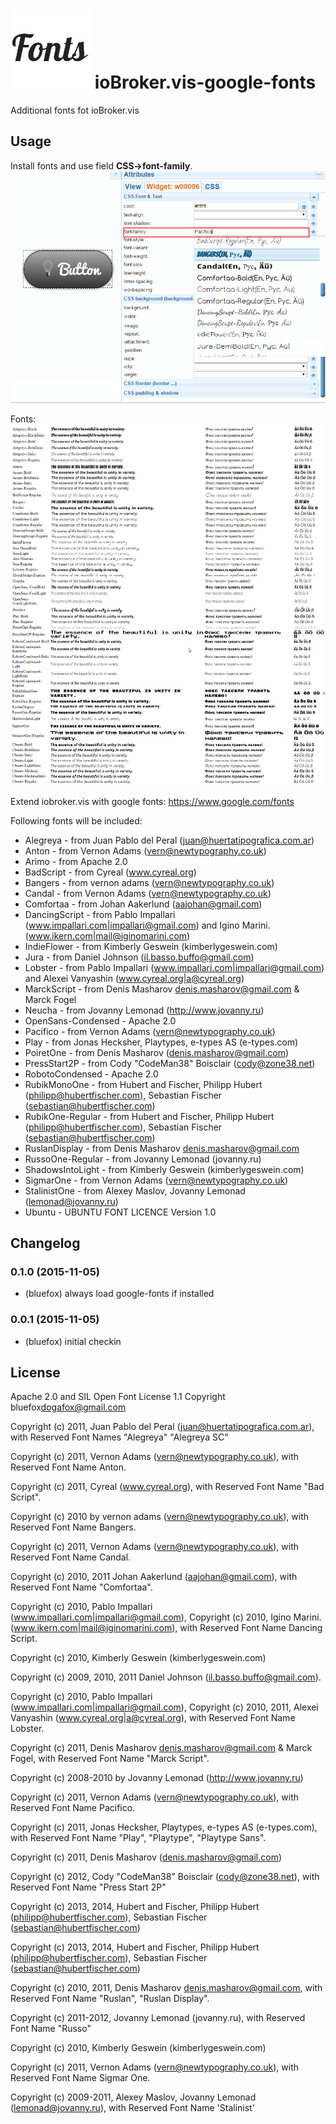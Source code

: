 ![Logo](admin/vis-google-fonts.png)
ioBroker.vis-google-fonts
============

Additional fonts fot ioBroker.vis

## Usage
Install fonts and use field **CSS->font-family**. 
![How to use](img/usage.png)

Fonts:
![Fonts](img/fonts.png)

Extend iobroker.vis with google fonts: https://www.google.com/fonts 

Following fonts will be included:

- Alegreya - from Juan Pablo del Peral (juan@huertatipografica.com.ar)
- Anton - from Vernon Adams (vern@newtypography.co.uk)
- Arimo - from Apache 2.0
- BadScript - from Cyreal (www.cyreal.org)
- Bangers - from vernon adams (vern@newtypography.co.uk)
- Candal - from Vernon Adams (vern@newtypography.co.uk)
- Comfortaa - from Johan Aakerlund (aajohan@gmail.com)
- DancingScript - from Pablo Impallari (www.impallari.com|impallari@gmail.com) and Igino Marini. (www.ikern.com|mail@iginomarini.com)
- IndieFlower - from Kimberly Geswein (kimberlygeswein.com)
- Jura - from Daniel Johnson (<il.basso.buffo@gmail.com>)
- Lobster - from Pablo Impallari (www.impallari.com|impallari@gmail.com) and Alexei Vanyashin (www.cyreal.org|a@cyreal.org)
- MarckScript - from Denis Masharov <denis.masharov@gmail.com> & Marck Fogel
- Neucha - from  Jovanny Lemonad (http://www.jovanny.ru)
- OpenSans-Condensed - Apache 2.0 
- Pacifico - from  Vernon Adams (vern@newtypography.co.uk)
- Play - from Jonas Hecksher, Playtypes, e-types AS (e-types.com)
- PoiretOne - from Denis Masharov (denis.masharov@gmail.com)
- PressStart2P - from Cody "CodeMan38" Boisclair (cody@zone38.net)
- RobotoCondensed - Apache 2.0  
- RubikMonoOne - from Hubert and Fischer, Philipp Hubert (philipp@hubertfischer.com), Sebastian Fischer (sebastian@hubertfischer.com)
- RubikOne-Regular - from  Hubert and Fischer, Philipp Hubert (philipp@hubertfischer.com), Sebastian Fischer (sebastian@hubertfischer.com)
- RuslanDisplay - from Denis Masharov <denis.masharov@gmail.com>
- RussoOne-Regular - from  Jovanny Lemonad (jovanny.ru)
- ShadowsIntoLight - from Kimberly Geswein (kimberlygeswein.com)
- SigmarOne - from Vernon Adams (vern@newtypography.co.uk)
- StalinistOne - from Alexey Maslov, Jovanny Lemonad (lemonad@jovanny.ru)
- Ubuntu - UBUNTU FONT LICENCE Version 1.0 

## Changelog

### 0.1.0 (2015-11-05)
- (bluefox) always load google-fonts if installed

### 0.0.1 (2015-11-05)
- (bluefox) initial checkin

## License
 Apache 2.0 and SIL Open Font License 1.1
 Copyright bluefox<dogafox@gmail.com>
 
 Copyright (c) 2011, Juan Pablo del Peral (juan@huertatipografica.com.ar), 
 with Reserved Font Names "Alegreya" "Alegreya SC"
 
 Copyright (c) 2011, Vernon Adams (vern@newtypography.co.uk),
 with Reserved Font Name Anton.
 
 Copyright (c) 2011, Cyreal (www.cyreal.org),
 with Reserved Font Name "Bad Script".
 
 Copyright (c) 2010 by vernon adams (vern@newtypography.co.uk),
 with Reserved Font Name Bangers.
 
 Copyright (c) 2011, Vernon Adams (vern@newtypography.co.uk),
 with Reserved Font Name Candal.
 
 Copyright (c) 2010, 2011 Johan Aakerlund (aajohan@gmail.com),
 with Reserved Font Name "Comfortaa".
 
 Copyright (c) 2010, Pablo Impallari (www.impallari.com|impallari@gmail.com),
 Copyright (c) 2010, Igino Marini. (www.ikern.com|mail@iginomarini.com),
 with Reserved Font Name Dancing Script.
 
 Copyright (c) 2010, Kimberly Geswein (kimberlygeswein.com)
 
 Copyright (c) 2009, 2010, 2011 Daniel Johnson (<il.basso.buffo@gmail.com>).
 
 Copyright (c) 2010, Pablo Impallari (www.impallari.com|impallari@gmail.com),
 Copyright (c) 2010, 2011, Alexei Vanyashin (www.cyreal.org|a@cyreal.org),
 with Reserved Font Name Lobster.
 
 Copyright (c) 2011, Denis Masharov <denis.masharov@gmail.com> & Marck Fogel,
 with Reserved Font Name "Marck Script".
 
 Copyright (c) 2008-2010 by Jovanny Lemonad (http://www.jovanny.ru)
 
 Copyright (c) 2011, Vernon Adams (vern@newtypography.co.uk),
 with Reserved Font Name Pacifico.
 
 Copyright (c) 2011, Jonas Hecksher, Playtypes, e-types AS (e-types.com),
 with Reserved Font Name "Play", "Playtype", "Playtype Sans".
 
 Copyright (c) 2011, Denis Masharov (denis.masharov@gmail.com)
 
 Copyright (c) 2012, Cody "CodeMan38" Boisclair (cody@zone38.net), with Reserved Font Name "Press Start 2P"
 
 Copyright (c) 2013, 2014, Hubert and Fischer, Philipp Hubert (philipp@hubertfischer.com), Sebastian Fischer (sebastian@hubertfischer.com)
 
 Copyright (c) 2013, 2014, Hubert and Fischer, Philipp Hubert (philipp@hubertfischer.com), Sebastian Fischer (sebastian@hubertfischer.com)
 
 Copyright (c) 2010, 2011, Denis Masharov <denis.masharov@gmail.com>,
 with Reserved Font Name "Ruslan", "Ruslan Display".
 
 Copyright (c) 2011-2012, Jovanny Lemonad (jovanny.ru), with Reserved Font Name "Russo"
 
 Copyright (c) 2010, Kimberly Geswein (kimberlygeswein.com)
 
 Copyright (c) 2011, Vernon Adams (vern@newtypography.co.uk),
 with Reserved Font Name Sigmar One.
 
 Copyright (c) 2009-2011, Alexey Maslov, Jovanny Lemonad (lemonad@jovanny.ru), with Reserved Font Name 'Stalinist'
 
